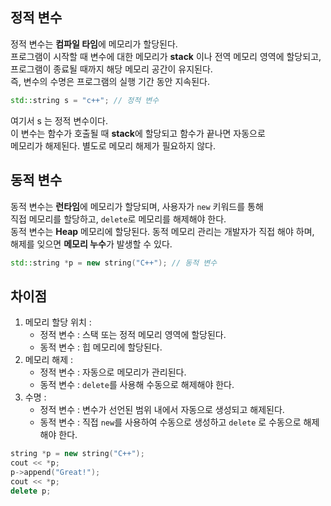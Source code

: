 ## 정적 변수
정적 변수는 **컴파일 타임**에 메모리가 할당된다. <br/>
프로그램이 시작할 때 변수에 대한 메모리가 **stack** 이나 전역 메모리 영역에 할당되고, <br/>
프로그램이 종료될 때까지 해당 메모리 공간이 유지된다. <br/>
즉, 변수의 수명은 프로그램의 실행 기간 동안 지속된다. <br/>

```c++
std::string s = "c++"; // 정적 변수
```

여기서 s 는 정적 변수이다. <br/>
이 변수는 함수가 호출될 때 **stack**에 할당되고 함수가 끝나면 자동으로 <br/>
메모리가 해제된다. 별도로 메모리 해제가 필요하지 않다. <br/>

## 동적 변수
동적 변수는 **런타임**에 메모리가 할당되며, 사용자가 ```new``` 키워드를 통해 <br/>
직접 메모리를 할당하고, ```delete```로 메모리를 해제해야 한다. <br/>
동적 변수는 **Heap** 메모리에 할당된다. 동적 메모리 관리는 개발자가 직접 해야 하며, <br/>
해제를 잊으면 **메모리 누수**가 발생할 수 있다.
```c++
std::string *p = new string("C++"); // 동적 변수
```

## 차이점
1. 메모리 할당 위치 :
   - 정적 변수 : 스택 또는 정적 메모리 영역에 할당된다.
   - 동적 변수 : 힙 메모리에 할당된다.
2. 메모리 해제 : 
   - 정적 변수 : 자동으로 메모리가 관리된다.
   - 동적 변수 : ```delete```를 사용해 수동으로 해제해야 한다.
3. 수명 : 
   - 정적 변수 : 변수가 선언된 범위 내에서 자동으로 생성되고 해제된다.
   - 동적 변수 : 직접 ```new```를 사용하여 수동으로 생성하고 ```delete```
   로 수동으로 해제해야 한다.

```c++
string *p = new string("C++");
cout << *p;
p->append("Great!");
cout << *p;
delete p;
```